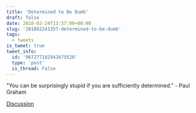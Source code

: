 ```yaml
---
title: 'Determined to Be Dumb'
draft: false
date: 2018-02-24T13:57:06+00:00
slug: '201802241357-determined-to-be-dumb'
tags:
  - tweets
is_tweet: true
tweet_info:
  id: '967277182941675520'
  type: 'post'
  is_thread: False
---
```




"You can be surprisingly stupid if you are sufficiently determined." - Paul Graham

[Discussion](https://x.com/sytelus/status/967277182941675520)
